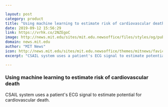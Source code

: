 ```yaml
---

layout: post
category: product
title: "Using machine learning to estimate risk of cardiovascular death"
date: 2019-09-12 15:56:29
link: https://vrhk.co/2NZEgoC
image: http://news.mit.edu/sites/mit.edu.newsoffice/files/styles/og/public/images/2019/MIT-heartbeat-generic.jpg
domain: news.mit.edu
author: "MIT News"
icon: http://news.mit.edu/sites/mit.edu.newsoffice/themes/mitnews/favicon.ico
excerpt: "CSAIL system uses a patient's ECG signal to estimate potential for cardiovascular death."

---
```


### Using machine learning to estimate risk of cardiovascular death

CSAIL system uses a patient's ECG signal to estimate potential for cardiovascular death.